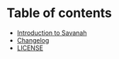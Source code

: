 # Table of contents

* [Introduction to Savanah](README.md)
* [Changelog](changelog.md)
* [LICENSE](license.md)

